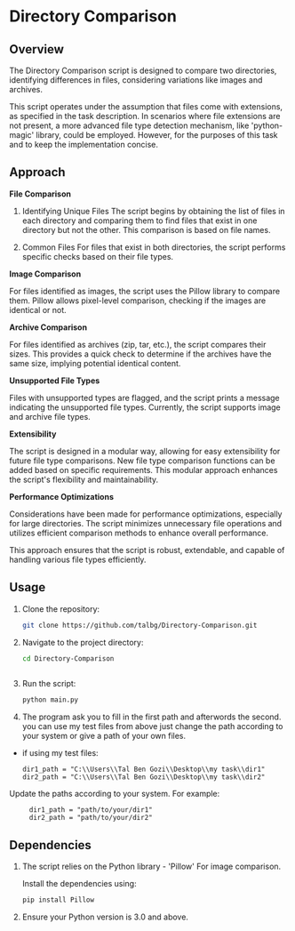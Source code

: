 

# Directory Comparison

## Overview
The Directory Comparison script is designed to compare two directories, identifying differences in files, considering variations like images and archives.

This script operates under the assumption that files come with extensions, as specified in the task description. 
In scenarios where file extensions are not present, a more advanced file type detection mechanism, like 'python-magic' library, could be employed. However, for the purposes of this task and to keep the implementation concise.

## Approach

**File Comparison**
1. Identifying Unique Files
The script begins by obtaining the list of files in each directory and comparing them to find files that exist in one directory but not the other. This comparison is based on file names.

2. Common Files
For files that exist in both directories, the script performs specific checks based on their file types.


**Image Comparison**

For files identified as images, the script uses the Pillow library to compare them. Pillow allows pixel-level comparison, checking if the images are identical or not.


**Archive Comparison**

For files identified as archives (zip, tar, etc.), the script compares their sizes. This provides a quick check to determine if the archives have the same size, implying potential identical content.


**Unsupported File Types**

Files with unsupported types are flagged, and the script prints a message indicating the unsupported file types. Currently, the script supports image and archive file types.


**Extensibility**

The script is designed in a modular way, allowing for easy extensibility for future file type comparisons. New file type comparison functions can be added based on specific requirements. This modular approach enhances the script's flexibility and maintainability.


**Performance Optimizations**

Considerations have been made for performance optimizations, especially for large directories. The script minimizes unnecessary file operations and utilizes efficient comparison methods to enhance overall performance.

This approach ensures that the script is robust, extendable, and capable of handling various file types efficiently.

## Usage

1. Clone the repository:

   ```bash
   git clone https://github.com/talbg/Directory-Comparison.git
   
2. Navigate to the project directory:
      ```bash
      cd Directory-Comparison
                     
3. Run the script:
   ```bash
   python main.py

4. The program ask you to fill in the first path and afterwords the second.
   you can use my test files from above just change the path according to your system or give a path of your own files. 

* if using my test files:

      dir1_path = "C:\\Users\\Tal Ben Gozi\\Desktop\\my task\\dir1"
      dir2_path = "C:\\Users\\Tal Ben Gozi\\Desktop\\my task\\dir2"
       
Update the paths according to your system. For example:
         
         dir1_path = "path/to/your/dir1"
         dir2_path = "path/to/your/dir2"

## Dependencies

1. The script relies on the Python library - 'Pillow' For image comparison.

    Install the dependencies using:

     ```bash
    pip install Pillow

2. Ensure your Python version is 3.0 and above.
